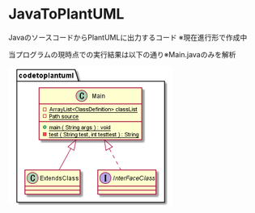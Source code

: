 # JavaToPlantUML

JavaのソースコードからPlantUMLに出力するコード
※現在進行形で作成中

当プログラムの現時点での実行結果は以下の通り※Main.javaのみを解析

![現状の画像](https://github.com/NaaOs/JavaToPlantUML/blob/main/out/output/codetoplantuml.png?raw=true)